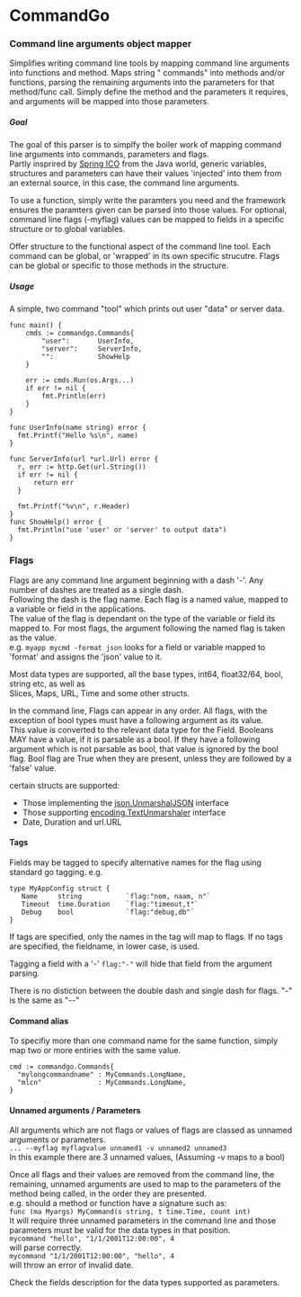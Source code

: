 # CommandGo

### Command line arguments object mapper

Simplifies writing command line tools by mapping command line arguments into functions and method. Maps string "
commands" into methods and/or functions, parsing the remaining arguments into the parameters for that method/func call.
Simply define the method and the parameters it requires, and arguments will be mapped into those parameters.

##### Goal

The goal of this parser is to simplfy the boiler work of mapping command line arguments into commands, parameters and
flags.  
Partly insprired by [Spring ICO]("https://www.baeldung.com/inversion-control-and-dependency-injection-in-spring") from
the Java world, generic variables, structures and parameters can have their values 'injected' into them from an external
source, in this case, the command line arguments.

To use a function, simply write the paramters you need and the framework ensures the paramters given can be parsed into
those values. For optional, command line flags (-myflag) values can be mapped to fields in a specific structure or to
global variables.

Offer structure to the functional aspect of the command line tool. Each command can be global, or 'wrapped' in its own
specific strucutre. Flags can be global or specific to those methods in the structure.

##### Usage

A simple, two command "tool" which prints out user "data" or server data.

```
func main() {
    cmds := commandgo.Commands{
		"user":       UserInfo,
		"server":     ServerInfo,
		"":           ShowHelp
	}

	err := cmds.Run(os.Args...)
	if err != nil {
		fmt.Println(err)
	}
}

func UserInfo(name string) error {
  fmt.Printf("Hello %s\n", name)
}

func ServerInfo(url *url.Url) error {
  r, err := http.Get(url.String())
  if err != nil {
      return err
  }
  
  fmt.Printf("%v\n", r.Header)
}
func ShowHelp() error {
  fmt.Println("use 'user' or 'server' to output data")
}

```

### Flags

Flags are any command line argument beginning with a dash '-'. Any number of dashes are treated as a single dash.  
Following the dash is the flag name. Each flag is a named value, mapped to a variable or field in the applications.  
The value of the flag is dependant on the type of the variable or field its mapped to. For most flags, the argument
following the named flag is taken as the value.  
e.g. `myapp mycmd -format json`  looks for a field or variable mapped to 'format' and assigns the 'json' value to it.

Most data types are supported, all the base types, int64, float32/64, bool, string etc, as well as    
Slices, Maps, URL, Time and some other structs.

In the command line, Flags can appear in any order. All flags, with the exception of bool types must have a following
argument as its value.  
This value is converted to the relevant data type for the Field. Booleans MAY have a value, if it is parsable as a bool.
If they have a following argument which is not parsable as bool, that value is ignored by the bool flag. Bool flag are
True when they are present, unless they are followed by a 'false' value.

certain structs are supported:

+ Those implementing the [json.UnmarshalJSON](https://golang.org/pkg/encoding/json/#example__customMarshalJSON)
  interface
+ Those supporting [encoding.TextUnmarshaler](https://golang.org/pkg/encoding/#TextUnmarshaler) interface
+ Date, Duration and url.URL

#### Tags

Fields may be tagged to specify alternative names for the flag using standard go tagging. e.g.

```
type MyAppConfig struct {  
   Name     string           `flag:"nom, naam, n"`  
   Timeout  time.Duration    `flag:"timeout,t"`
   Debug    bool             `flag:"debug,db"`
}
```  

If tags are specified, only the names in the tag will map to flags. If no tags are specified, the fieldname, in lower
case, is used.

Tagging a field with a '-' `flag:"-"` will hide that field from the argument parsing.

There is no distiction between the double dash and single dash for flags.  "-" is the same as "--"

#### Command alias

To specifiy more than one command name for the same function, simply map two or more entiries with the same value.

```
cmd := commandgo.Commands{
  "mylongcommandname" : MyCommands.LongName,
  "mlcn"              : MyCommands.LongName,
}
```

#### Unnamed arguments / Parameters

All arguments which are not flags or values of flags are classed as unnamed arguments or parameters.  
`... --myflag myflagvalue unnamed1 -v unnamed2 unnamed3`  
In this example there are 3 unnamed values, (Assuming -v maps to a bool)

Once all flags and their values are removed from the command line, the remaining, unnamed arguments are used to map to
the parameters of the method being called, in the order they are presented.  
e.g. should a method or function have a signature such as:  
`func (ma Myargs) MyCommand(s string, t time.Time, count int)`  
It will require three unnamed parameters in the command line and those parameters must be valid for the data types in
that position.  
`mycommand "hello", "1/1/2001T12:00:00", 4`  
will parse correctly.  
`mycommand "1/1/2001T12:00:00", "hello", 4`  
will throw an error of invalid date.

Check the fields description for the data types supported as parameters.

  

